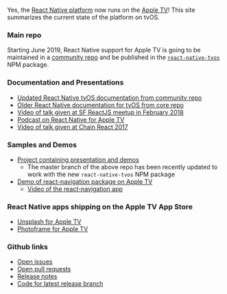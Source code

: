 <!-- ![Apple TV Demo GIF](./rnappletv.gif) -->

Yes, the [React Native platform](https://facebook.github.io/react-native) now runs on the [Apple TV](https://www.apple.com/tv/)! This site summarizes the current state of the platform on tvOS.

### Main repo

Starting June 2019, React Native support for Apple TV is going to be maintained in a [community repo](https://github.com/react-native-community/react-native-tvos) and be published in the [`react-native-tvos`](https://www.npmjs.com/package/react-native-tvos) NPM package.

### Documentation and Presentations

- [Updated React Native tvOS documentation from community repo](https://github.com/react-native-community/react-native-tvos/blob/master/README-appletv.md)
- [Older React Native documentation for tvOS from core repo](https://facebook.github.io/react-native/docs/building-for-apple-tv.html)
- [Video of talk given at SF ReactJS meetup in February 2018](https://www.youtube.com/watch?v=zrYiQr6CBg8)
- [Podcast on React Native for Apple TV](https://itunes.apple.com/us/podcast/75-building-apple-tv-apps-feat-douglas-lowder/id1058647602?i=1000391604510&mt=2)
- [Video of talk given at Chain React 2017](https://www.youtube.com/watch?v=jDRXGqb9hno)

### Samples and Demos

- [Project containing presentation and demos](https://github.com/dlowder-salesforce/RNAppleTVTalk)
  - The master branch of the above repo has been recently updated to work with the new `react-native-tvos` NPM package
- [Demo of react-navigation package on Apple TV](https://github.com/dlowder-salesforce/ReactNavigationTVDemo)
  - [Video of the react-navigation app](./ReactNavigationTVDemo.mp4)

### React Native apps shipping on the Apple TV App Store

- [Unsplash for Apple TV](https://itunes.apple.com/us/app/unsplash-for-apple-tv/id1165050871?mt=8)
- [Photoframe for Apple TV](https://apps.apple.com/us/app/tv-photoframe/id1455232077?ls=1)

### Github links
- [Open issues](https://github.com/react-native-community/react-native-tvos/issues)
- [Open pull requests](https://github.com/react-native-community/react-native-tvos/pulls)
- [Release notes](https://github.com/react-native-community/react-native-tvos/releases)
- [Code for latest release branch](https://github.com/react-native-community/react-native-tvos/tree/tvos-v0.61.2)


